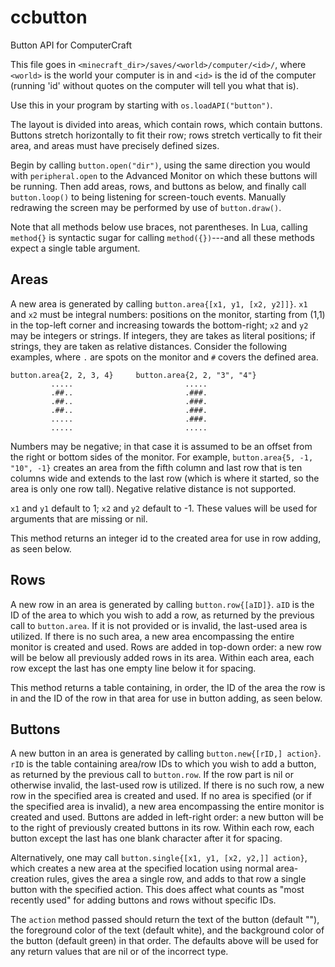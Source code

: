 ccbutton
========

Button API for ComputerCraft

This file goes in `<minecraft_dir>/saves/<world>/computer/<id>/`, where
`<world>` is the world your computer is in and `<id>` is the id of the computer
(running 'id' without quotes on the computer will tell you what that is).

Use this in your program by starting with `os.loadAPI("button")`.

The layout is divided into areas, which contain rows, which contain buttons.
Buttons stretch horizontally to fit their row; rows stretch vertically to fit
their area, and areas must have precisely defined sizes.

Begin by calling `button.open("dir")`, using the same direction you would with
`peripheral.open` to the Advanced Monitor on which these buttons will be
running.  Then add areas, rows, and buttons as below, and finally call
`button.loop()` to being listening for screen-touch events.  Manually redrawing
the screen may be performed by use of `button.draw()`.

Note that all methods below use braces, not parentheses.  In Lua, calling
`method{}` is syntactic sugar for calling `method({})`---and all these methods
expect a single table argument.

Areas
-----
A new area is generated by calling `button.area{[x1, y1, [x2, y2]]}`.  `x1`
and `x2` must be integral numbers: positions on the monitor, starting from (1,1)
in the top-left corner and increasing towards the bottom-right; `x2` and `y2`
may be integers or strings.  If integers, they are takes as literal positions;
if strings, they are taken as relative distances.  Consider the following
examples, where `.` are spots on the monitor and `#` covers the defined area.

    button.area{2, 2, 3, 4}     button.area{2, 2, "3", "4"}
             .....                         .....
             .##..                         .###.
             .##..                         .###.
             .##..                         .###.
             .....                         .###.
             .....                         .....

Numbers may be negative; in that case it is assumed to be an offset from the
right or bottom sides of the monitor.  For example, 
`button.area{5, -1, "10", -1}` creates an area from the fifth column and
last row that is ten columns wide and extends to the last row (which is where it
started, so the area is only one row tall).  Negative relative distance is not
supported.

`x1` and `y1` default to 1; `x2` and `y2` default to -1.  These values will be
used for arguments that are missing or nil.

This method returns an integer id to the created area for use in row adding, as
seen below.

Rows
----
A new row in an area is generated by calling `button.row{[aID]}`.
`aID` is the ID of the area to which you wish to add a row, as returned by the
previous call to `button.area`.  If it is not provided or is invalid, the
last-used area is utilized.  If there is no such area, a new area encompassing
the entire monitor is created and used.  Rows are added in top-down order: a new
row will be below all previously added rows in its area.  Within each area, each
row except the last has one empty line below it for spacing.

This method returns a table containing, in order, the ID of the area the row is
in and the ID of the row in that area for use in button adding, as seen below.

Buttons
-------
A new button in an area is generated by calling `button.new{[rID,] action}`.
`rID` is the table containing area/row IDs to which you wish to add a button, as
returned by the previous call to `button.row`.  If the row part is nil or
otherwise invalid, the last-used row is utilized.  If there is no such row, a
new row in the specified area is created and used.  If no area is specified (or
if the specified area is invalid), a new area encompassing the entire monitor is
created and used.  Buttons are added in left-right order: a new button will be
to the right of previously created buttons in its row.  Within each row, each
button except the last has one blank character after it for spacing.

Alternatively, one may call `button.single{[x1, y1, [x2, y2,]] action}`, which
creates a new area at the specified location using normal area-creation rules,
gives the area a single row, and adds to that row a single button with the
specified action. This does affect what counts as "most recently used" for
adding buttons and rows without specific IDs.

The `action` method passed should return the text of the button (default ""),
the foreground color of the text (default white), and the background color of
the button (default green) in that order. The defaults above will be used for
any return values that are nil or of the incorrect type.
